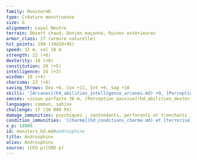 ```yaml
---
family: MonsterHD
type: Créature monstrueuse
size: G
alignment: Loyal Neutre
terrain: Désert chaud, Donjon maçonné, Ruines extérieures
armor_class: 17 (armure naturelle)
hit_points: 199 (19d10+95)
speed: 12 m, vol 18 m
strength: 22 (+6)
dexterity: 10 (+0)
constitution: 20 (+5)
intelligence: 16 (+3)
wisdom: 18 (+4)
charisma: 23 (+6)
saving_throws: Dex +6, Con +11, Int +9, Sag +10
skills: '[Arcanes](hd_abilities_intelligence_arcanes.md) +9, [Perception](hd_abilities_wisdom_perception.md) +10, [Religion](hd_abilities_intelligence_religion.md) +15'
senses: vision parfaite 36 m, [Perception passive](hd_abilities_dexterity_perception_passive.md) 20
languages: commun, sphinx
challenge: 17 (18 000 PX)
damage_immunities: psychiques ; contondants, perforants et tranchants infligés par des attaques non-magiques
condition_immunities: '[charmé](hd_conditions_charme.md) et [terrorisé](hd_conditions_terrorise.md)'
x_p: 18000
id: monsters_hd.md#androsphinx
title: Androsphinx
alias: Androsphinx
source: (CEO p)(SRD p)
---
```


